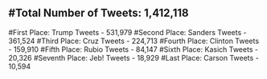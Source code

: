 #Total Number of Tweets: 1,412,118 
---
#First Place: Trump Tweets - 531,979
#Second Place: Sanders Tweets - 361,524
#Third Place: Cruz Tweets - 224,713
#Fourth Place: Clinton Tweets - 159,910
#Fifth Place: Rubio Tweets - 84,147
#Sixth Place: Kasich Tweets - 20,326
#Seventh Place: Jeb! Tweets - 18,929
#Last Place: Carson Tweets - 10,594
